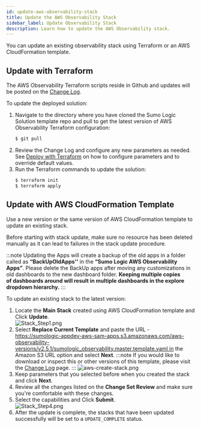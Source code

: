```yaml
---
id: update-aws-observability-stack
title: Update the AWS Observability Stack
sidebar_label: Update Observability Stack
description: Learn how to update the AWS Observability stack.
---
```


You can update an existing observability stack using Terraform or an AWS CloudFormation template.

## Update with Terraform

The AWS Observability Terraform scripts reside in Github and updates will be posted on the [Change Log](changelog.md).

To update the deployed solution:

1. Navigate to the directory where you have cloned the Sumo Logic Solution template repo and pull to get the latest version of AWS Observability Terraform configuration: 
    ```bash
    $ git pull 
    ```
1. Review the Change Log and configure any new parameters as needed. See [Deploy with Terraform](deploy-with-terraform.md) on how to configure parameters and to override default values.
1. Run the Terraform commands to update the solution:
    ```bash
    $ terraform init
    $ terraform apply
    ```

## Update with AWS CloudFormation Template

Use a new version or the same version of AWS CloudFormation template to update an existing stack.

Before starting with stack update, make sure no resource has been deleted manually as it can lead to failures in the stack update procedure.

:::note
Updating the Apps will create a backup of the old apps in a folder called as **“BackUpOldApps''** in the **“Sumo Logic AWS Observability Apps”**. Please delete the BackUp apps after moving any customizations in old dashboards to the new dashboard folder. **Keeping multiple copies of dashboards around will result in multiple dashboards in the explore dropdown hierarchy.**
:::

To update an existing stack to the latest version:

1. Locate the **Main Stack** created using AWS CloudFormation template and Click **Update**. <br/>  ![Stack_Step1.png](/img/observability/Stack_Step1.png)
1. Select **Replace Current Template** and paste the URL - https://sumologic-appdev-aws-sam-apps.s3.amazonaws.com/aws-observability-versions/v2.5.1/sumologic_observability.master.template.yaml in the Amazon S3 URL option and select **Next**.
    :::note
    If you would like to download or inspect this or other versions of this template, please visit the [Change Log](changelog.md) page.
    :::
    ![aws-create-stack.png](/img/observability/aws-create-stack.png)
1. Keep parameters that you selected before when you created the stack and click **Next**.
1. Review all the changes listed on the **Change Set Review** and make sure you're comfortable with these changes.
1. Select the capabilities and Click **Submit**.  <br/>  ![Stack_Step4.png](/img/observability/Stack_Step4.png)
1. After the update is complete, the stacks that have been updated successfully will be set to a `UPDATE_COMPLETE` status.  
